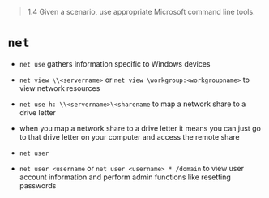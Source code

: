 > 1.4 Given a scenario, use appropriate Microsoft command line tools. 

# `net`

- `net use` gathers information specific to Windows devices
- `net view \\<servername>` or `net view \workgroup:<workgroupname>` to view network resources
- `net use h: \\<servername>\<sharename` to map a network share to a drive letter
- when you map a network share to a drive letter it means you can just go to that drive letter on your computer and access the remote share 

- `net user` 
- `net user <username` or `net user <username> * /domain` to view user account information and perform admin functions like resetting passwords